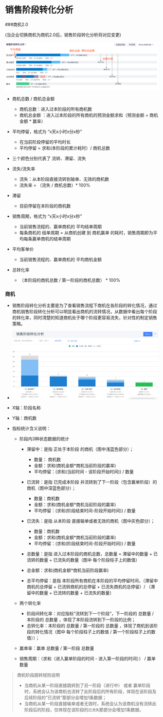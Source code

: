 





# 销售阶段转化分析

###商机2.0

(当企业切换商机为商机2.0后，销售阶段转化分析将对应变更)

![](.\images\商机2.0销售阶段转化分析.png)

- 商机总数 / 商机总金额

  - 商机总数：进入过本阶段的所有商机数
  - 商机总金额 ：进入过本阶段的所有商机的预测金额求和（预测金额 = 商机金额 * 赢率）

- 平均停留，格式为 “x天x小时x分x秒”

  - 在当前阶段停留的平均时长
  - 平均停留 = 求和(本阶段的累计耗时）/ 商机总数

- 三个颜色分别代表了 流转、滞留、流失

- 流失/流失率

  - 流失：从本阶段直接流转到输单、无效的商机数
  - 流失率 = （流失 / 商机总数）* 100%

- 滞留

  - 目前停留在本阶段的商机数

- 销售周期，格式为 “x天x小时x分x秒”

  - 当前销售流程的、赢单商机的 平均结单周期 
  - 每条商机的 结单周期 = 从商机创建 到 商机赢单 的耗时，销售周期即为平均每条赢单商机的结单周期

- 平均客单价

  - 当前销售流程的、赢单商机的 平均商机金额

- 总转化率

  - （本阶段的商机总数 / 第一阶段的商机总数） * 100%

  

### 商机 ###

- 销售阶段转化分析主要是为了查看销售流程下商机在各阶段的转化情况，通过商机销售阶段转化分析可以明显看出商机的流转情况，从数据中看出每个阶段的转化率，同时清楚的知道商机处于哪个阶段更容易流失，针对性的制定销售策略。
- ![](.\images\销售阶段转化分析.png)
- X轴：阶段名称
- Y轴：商机数
 - 指标统计含义说明：

      - 阶段内3种状态数据的统计

          - 滞留中：是指  正处于本阶段 的商机（图中浅蓝色部分）；
               - 数量： 商机数
               - 金额：求和(商机金额*商机当前阶段的赢率)
               - 平均停留：(求和(当前时间 - 该阶段开始时间)) / 数量
          - 已流转：是指 已完成本阶段 并流转到了下一阶段（包含赢单阶段）的商机（图中深蓝色部分）；
               - 数量：商机数
               - 金额：求和(商机金额*商机当前阶段的赢率)
               - 平均停留：(求和(阶段结束时间-阶段开始时间)) / 数量
          - 已流失：是指 从本阶段 直接输单或者无效的商机（图中灰色部分）；
               - 数量：商机数
               - 金额：求和(商机金额*商机当前阶段的赢率)
               - 平均停留：(求和(阶段结束时间-阶段开始时间)) / 数量

          - 总数量：是指 进入过本阶段的商机总数，总数量 = 滞留中的数量 + 已流转的数量 + 已流失的数量（图中 每个阶段柱子上的数值）
          - 总金额：求和(商机金额*商机当前阶段赢率)
          - 总平均停留：是指 本阶段所有商机在本阶段的平均停留时间，（滞留中商机的总停留 + 已流转商机的总停留 + 已流失商机的总停留）/ （滞留中的数量 + 已流转的数量 + 已流失的数量）

     - 两个转化率

          - 阶段间转化率：对应指标“流转到下一个阶段”，下一阶段的 总数量 / 本阶段的 总数量 ，体现了本阶段流转到下一阶段的比例；
          - 总转化率：本阶段的 总数量 / 第一阶段的 总数量    ，体现了商机到该阶段的转化情况（图中 每个阶段柱子上的数值 / 第一个阶段柱子上的数值））；

     - 赢单率：赢单 总数量 / 第一阶段 总数量

     - 销售周期：（求和（进入赢单阶段的时间 - 进入第一阶段的时间）） /  赢单 数量

> 商机阶段跳转规则说明
>
> - 当商机从某一阶段直接跳转到了另一阶段（进行中） 或者 赢单阶段时，系统会认为该商机也流转了此阶段后的所有阶段，体现在该阶段及后续阶段的“已流转”那部分会增加1条数据；
> - 当商机从某一阶段直接输单或者无效时，系统会认为该商机没有流转此阶段后的阶段，仅体现在该阶段的`已流失`那部分会增加1条数据。
